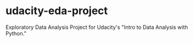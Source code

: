 # udacity-eda-project
Exploratory Data Analysis Project for Udacity's "Intro to Data Analysis with Python."

